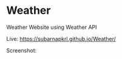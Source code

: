 # Weather
Weather Website using Weather API

  Live: https://subarnapkrl.github.io/Weather/
  
  Screenshot:
  
